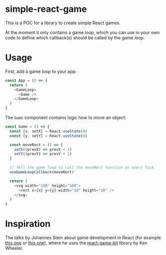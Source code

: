 # simple-react-game

This is a POC for a library to create simple React games.

At the moment it only contains a game loop, which you can use in your own code to define which callback(s) should be called by the game loop.

# Usage

First, add a game loop to your app:

```js
const App = () => {
  return (
    <GameLoop>
      <Game />
    </GameLoop>
  )
}
```

The `Game` component contains logic how to move an object:

```js
const Game = () => {
  const [x, setX] = React.useState(0)
  const [y, setY] = React.useState(0)

  const moveRect = () => {
    setX((prevX) => prevX + 1)
    setY((prevY) => prevY + 1)
  }

  // Tell the game loop to call the moveRect function on every tick.
  useGameLoopCallback(moveRect)

  return (
    <svg width="100" height="100">
      <rect x={x} y={y} width="10" height="10" />
    </svg>
  )
}
```

# Inspiration

The talks by Johannes Stein about game development in React (for example [this one](https://www.youtube.com/watch?v=jtvRRd9cTTI) or [this one](https://www.youtube.com/watch?v=JaK-RrYPPRk&t=662s)), where he uses the [react-game-kit](https://github.com/FormidableLabs/react-game-kit) library by Ken Wheeler.
